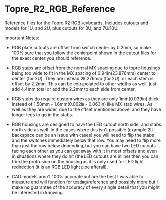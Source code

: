 # Topre_R2_RGB_Reference
Reference files for the Topre R2 RGB keyboards. Includes cutouts and models for 1U, and 2U, plus cutouts for 3U, and 7U/10U.

Important Notes:

- RGB plate cutouts are offset from switch center by 0.2mm, so make 100% sure that you follow the centerpoint shown in the cutout files for the exact center you should reference.
- RGB stabs are offset from the normal MX spacing due to topre housings being too wide to fit in the MX spacing of 0.94in(23.876mm) center to center (for 2U). They are instead 28.276mm (for 2U), or each stem is offset by 2.2mm. This can be extrapolated to other widths as well, just add 4.4mm total or add the 2.2mm to each side from center.
- RGB stabs do require custom wires as they are only 1mm(0.039in) thick instead of 1.58mm - 1.6mm(0.062in - 0.063in) like MX stab wires. As well as they are wider, due to the offset mentioned above, and they have longer legs to go in the stabs.

- RGB housings are designed to have the LED cutout north side, and stabs north side as well. In the cases where this isn't possible (example 2U backspace can be an issue with cases) you will need to flip the stabs and the switches immediately below that row. You may need to flip more than just the row below depending, but you can have two LED cutouts facing each other as you can get away with it in most offsets and even in situations where they do hit (the LED cutouts are inline) then you can trim the protrusion on the housing as it is only used for LED light redirection (it is an RGB LED light pipe afterall).

- CAD models aren't 100% accurate but are the best I was able to measure and will function for testing/reference and possibly more but I make no guarantee of the accuracy of every single detail that you might be interested in knowing.
